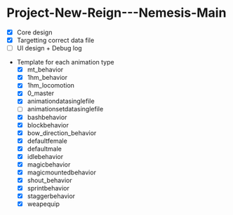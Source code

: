 # Project-New-Reign---Nemesis-Main

- [x] Core design
- [x] Targetting correct data file
- [ ] UI design + Debug log

- Template for each animation type
	- [x] mt_behavior
	- [x] 1hm_behavior
	- [x] 1hm_locomotion
	- [x] 0_master
	- [x] animationdatasinglefile
	- [ ] animationsetdatasinglefile
	- [x] bashbehavior
	- [x] blockbehavior
	- [x] bow_direction_behavior
	- [x] defaultfemale
	- [x] defaultmale
	- [x] idlebehavior
	- [x] magicbehavior
	- [x] magicmountedbehavior
	- [x] shout_behavior
	- [x] sprintbehavior
	- [x] staggerbehavior
	- [x] weapequip